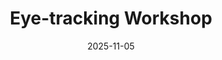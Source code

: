---
title: "Eye-tracking Workshop"
collection: talks
type: "Invited tutorial"
permalink: /talks/2025-11-05-bevivino-RJCP-2025
venue: "Rencontres Jeunes Chercheurs en Parole (RJCP)"
date: 2025-11-05
location: "Paris, France"

citation: '<strong>Bevivino, D. </strong> &amp; Foegel, Martial (2025, November 5). Eye-tracking Workshop. To be delivered at <em>Rencontres Jeunes Chercheurs en Parole (RJCP)</em>. Paris, France.'
coauthors: 'M. Foegel'
category: invited
---